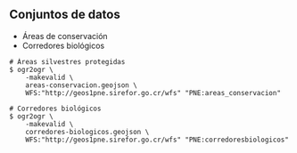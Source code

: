 ## Conjuntos de datos
- Áreas de conservación
- Corredores biológicos

```shell
# Áreas silvestres protegidas
$ ogr2ogr \
    -makevalid \
    areas-conservacion.geojson \
    WFS:"http://geos1pne.sirefor.go.cr/wfs" "PNE:areas_conservacion"

# Corredores biológicos
$ ogr2ogr \
    -makevalid \
    corredores-biologicos.geojson \
    WFS:"http://geos1pne.sirefor.go.cr/wfs" "PNE:corredoresbiologicos"
```
